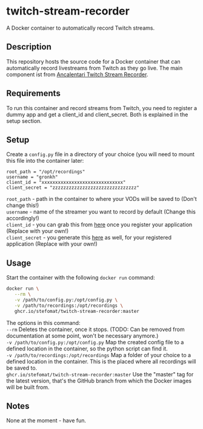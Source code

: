 # twitch-stream-recorder
A Docker container to automatically record Twitch streams.

## Description
This repository hosts the source code for a Docker container that can automatically record livestreams from Twitch as they go live.
The main component ist from [Ancalentari Twitch Stream Recorder](https://github.com/ancalentari/twitch-stream-recorder).

## Requirements
To run this container and record streams from Twitch,
you need to register a dummy app and get a client_id and client_secret. Both is explained in the setup section.

## Setup
Create a `config.py` file in a directory of your choice (you will need to mount this file into the container later:

```properties
root_path = "/opt/recordings"
username = "gronkh"
client_id = "xxxxxxxxxxxxxxxxxxxxxxxxxxxxxx"
client_secret = "zzzzzzzzzzzzzzzzzzzzzzzzzzzzzzz"
```

`root_path` - path in the container to where your VODs will be saved to (Don't change this!)  
`username` - name of the streamer you want to record by default (Change this accordingly!)  
`client_id` - you can grab this from [here](https://dev.twitch.tv/console/apps) once you register your application (Replace with your own!)  
`client_secret` - you generate this [here](https://dev.twitch.tv/console/apps) as well, for your registered application (Replace with your own!)

## Usage
Start the container with the following `docker run` command:  
```bash
docker run \
   --rm \
   -v /path/to/config.py:/opt/config.py \
   -v /path/to/recordings:/opt/recordings \
   ghcr.io/stefomat/twitch-stream-recorder:master
```
The options in this command:  
`--rm` Deletes the container, once it stops. (TODO: Can be removed from documentation at some point, won't be necessary anymore.)  
`-v /path/to/config.py:/opt/config.py` Map the created config file to a defined location in the container, so the python script can find it.  
`-v /path/to/recordings:/opt/recordings` Map a folder of your choice to a defined location in the container. This is the placed where all recordings will be saved to.  
`ghcr.io/stefomat/twitch-stream-recorder:master` Use the "master" tag for the latest version, that's the GitHub branch from which the Docker images will be built from.

## Notes
None at the moment - have fun.
